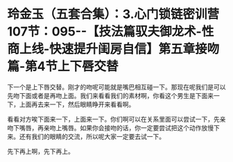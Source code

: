 # 玲金玉（五套合集）：3.心门锁链密训营 107节：095--【技法篇驭夫御龙术-性商上线-快速提升闺房自信】第五章接吻篇-第4节上下唇交替

下一个是上下唇交替。刚才的吻呢可能就是嘴巴相互碰一下。那现在呢我们是可以先吻下面或者是再吻上面。我们来看看我们的素材啊，你看这个男生是下面来一下，上面再去来一下，然后眼睛睁开来看看啊。

看看对方唉下面来一下，上面来一下。你们啊可以在关系里面可以尝试一下，先亲吻下嘴唇，再亲吻上嘴唇。如果你会接吻的话，你一定要尝试把这个动作放慢下来。还有我们的眼睛的交流，所以呢大家一定要去试一下。

先下再上啊，先下再上。